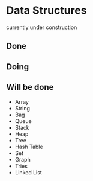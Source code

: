 # Data Structures

currently under construction

## Done

## Doing

## Will be done
- Array
- String
- Bag
- Queue
- Stack
- Heap
- Tree
- Hash Table
- Set
- Graph
- Tries
- Linked List
